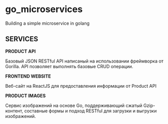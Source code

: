 # go_microservices
Building a simple microservice in golang

## SERVICES

**PRODUCT API**

Базовый JSON RESTful API написаный на использовании фреймворка от Gorilla. API позволяет выполнять базовые CRUD операции.

**FRONTEND WEBSITE**

Веб-сайт на ReactJS для предоставления информации от Product API

**PRODUCT IMAGES**

Сервис изображений на основе Go, поддерживающий сжатый Gzip-контент, составные формы и подход RESTful для загрузки и выгрузки изображений.
